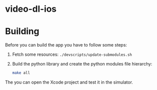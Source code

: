 video-dl-ios
============

# Building

Before you can build the app you have to follow some steps:

1. Fetch some resources: `./devscripts/update-submodules.sh`

2. Build the python library and create the python modules file hierarchy:

	```bash
	make all
	```

The you can open the Xcode project and test it in the simulator.
